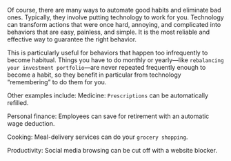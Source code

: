 Of course, there are many ways to automate good habits and
eliminate bad ones. Typically, they involve putting technology to work
for you. Technology can transform actions that were once hard,
annoying, and complicated into behaviors that are easy, painless, and
simple. It is the most reliable and effective way to guarantee the right
behavior.

This is particularly useful for behaviors that happen too
infrequently to become habitual. Things you have to do monthly or
yearly—like `rebalancing your investment portfolio`—are never repeated
frequently enough to become a habit, so they benefit in particular from
technology “remembering” to do them for you.

Other examples include:
Medicine: `Prescriptions` can be automatically refilled.

Personal finance: Employees can save for retirement with an
automatic wage deduction.

Cooking: Meal-delivery services can do your `grocery shopping`.

Productivity: Social media browsing can be cut off with a website
blocker.